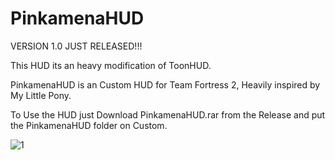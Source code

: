 # PinkamenaHUD
VERSION 1.0 JUST RELEASED!!!

This HUD its an heavy modification of ToonHUD.

PinkamenaHUD is an Custom HUD for Team Fortress 2, Heavily inspired by My Little Pony.

To Use the HUD just Download PinkamenaHUD.rar from the Release and put the PinkamenaHUD folder on Custom.

![1](https://github.com/user-attachments/assets/47427118-26fa-45a7-8f44-ad50c39e791c)
